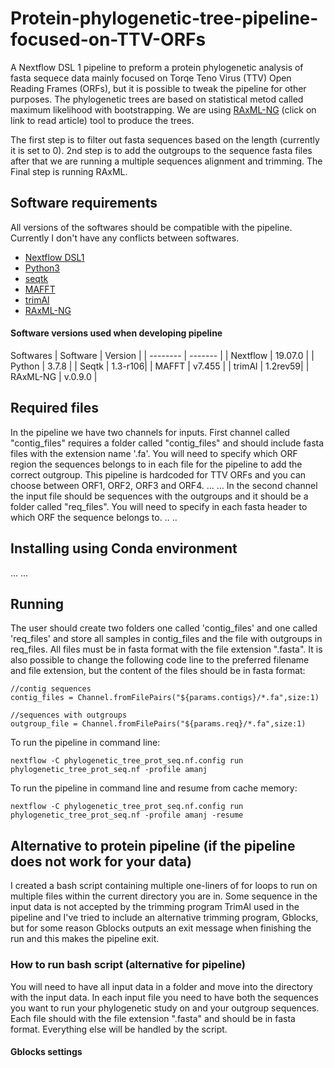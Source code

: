 # Protein-phylogenetic-tree-pipeline-focused-on-TTV-ORFs
A Nextflow DSL 1 pipeline to preform a protein phylogenetic analysis of fasta sequece data mainly focused on Torqe Teno Virus (TTV) Open Reading Frames (ORFs), but it is possible to tweak the pipeline for other purposes.
The phylogenetic trees are based on statistical metod called maximum likelihood with bootstrapping. We are using [RAxML-NG](https://academic.oup.com/bioinformatics/article/35/21/4453/5487384) (click on link to read article) tool to produce the trees. 

The first step is to filter out fasta sequences based on the length (currently it is set to 0). 
2nd step is to add the outgroups to the sequence fasta files after that we are running a multiple sequences alignment and trimming. 
The Final step is running RAxML.

 ## Software requirements 
 All versions of the softwares should be compatible with the pipeline. Currently I don't have any conflicts between softwares. 
 - [Nextflow DSL1](https://www.nextflow.io/)
 - [Python3](https://www.python.org/downloads/)
 - [seqtk](https://github.com/lh3/seqtk)
 - [MAFFT](https://mafft.cbrc.jp/alignment/software/)
 - [trimAl](http://trimal.cgenomics.org/)
 - [RAxML-NG](https://github.com/amkozlov/raxml-ng)

#### Software versions used when developing pipeline
Softwares
| Software | Version |
| -------- | ------- |
| Nextflow | 19.07.0 |
| Python   | 3.7.8   |
| Seqtk    | 1.3-r106|
| MAFFT    | v7.455  |
| trimAl   | 1.2rev59|
| RAxML-NG | v.0.9.0 |

## Required files
In the pipeline we have two channels for inputs. First channel called "contig_files" requires a folder called "contig_files" and should include fasta files with the extension name '.fa'. You will need to specify which ORF region the sequences belongs to in each file for the pipeline to add the correct outgroup. This pipeline is hardcoded for TTV ORFs and you can choose between ORF1, ORF2, ORF3 and ORF4. 
...
...
In the second channel the input file should be sequences with the outgroups and it should be a folder called "req_files". You will need to specify in each fasta header to which ORF the sequence belongs to.
..
..

## Installing using Conda environment
...
...

## Running 
The user should create two folders one called 'contig_files' and one called 'req_files' and store all samples in contig_files and the file with outgroups in req_files. All files must be in fasta format with the file extension ".fasta". 
It is also possible to change the following code line to the preferred filename and file extension, but the content of the files should be in fasta format:
```
//contig sequences
contig_files = Channel.fromFilePairs("${params.contigs}/*.fa",size:1)

//sequences with outgroups
outgroup_file = Channel.fromFilePairs("${params.req}/*.fa",size:1)
```

To run the pipeline in command line:
```
nextflow -C phylogenetic_tree_prot_seq.nf.config run phylogenetic_tree_prot_seq.nf -profile amanj
```
To run the pipeline in command line and resume from cache memory:
```
nextflow -C phylogenetic_tree_prot_seq.nf.config run phylogenetic_tree_prot_seq.nf -profile amanj -resume
```
## Alternative to protein pipeline (if the pipeline does not work for your data)
I created a bash script containing multiple one-liners of for loops to run on multiple files within the current directory you are in. Some sequence in the input data is not accepted by the trimming program TrimAl used in the pipeline and I've tried to include an alternative trimming program, Gblocks, but for some reason Gblocks outputs an exit message when finishing the run and this makes the pipeline exit. 

### How to run bash script (alternative for pipeline)
You will need to have all input data in a folder and move into the directory with the input data. In each input file you need to have both the sequences you want to run your phylogenetic study on and your outgroup sequences. Each file should with the file extension ".fasta" and should be in fasta format. Everything else will be handled by the script. 

#### Gblocks settings

